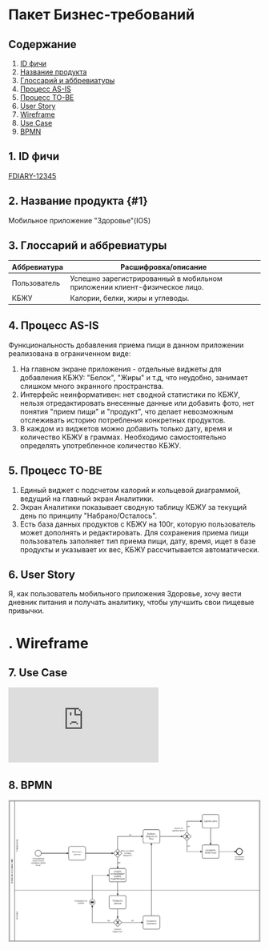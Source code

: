 # Пакет Бизнес-требований

## Содержание
1. [ID фичи](#1)
2. [Название продукта](#2)
3. [Глоссарий и аббревиатуры](#ID-фичи)
4. [Процесс AS-IS](#ID-фичи)
5. [Процесс TO-BE](#ID-фичи)
6. [User Story](#ID-фичи)
7. [Wireframe](#ID-фичи)
8. [Use Case](#ID-фичи)
9. [BPMN](#ID-фичи)



## 1. ID фичи<a id='1'></a>

[FDIARY-12345](https://github.com/abdullahproff/BSA21_1/tree/main/Agafonova_Lisa)

## 2. Название продукта {#1}

Мобильное приложение "Здоровье"(IOS)


## 3. Глоссарий и аббревиатуры

| Аббревиатура | Расшифровка/описание |
|---|---|
|Пользователь | Успешно зарегистрированный в мобильном приложении клиент-физическое лицо.|
|КБЖУ | Калории, белки, жиры и углеводы.|

## 4. Процесс AS-IS

Функциональность добавления приема пищи в данном приложении реализована в ограниченном виде:
1. На главном экране приложения - отдельные виджеты для добавления КБЖУ: "Белок", "Жиры" и т.д, что неудобно, занимает слишком много экранного пространства.
2. Интерфейс неинформативен: нет сводной статистики по КБЖУ, нельзя отредактировать внесенные данные или добавить фото, нет понятия "прием пищи" и "продукт", что делает невозможным отслеживать историю потребления конкретных продуктов.
3. В каждом из виджетов можно добавить только дату, время и количество КБЖУ в граммах. Необходимо самостоятельно определять употребленное количество КБЖУ.

## 5. Процесс TO-BE

1. Единый виджет с подсчетом калорий и кольцевой диаграммой, ведущий на главный экран Аналитики.
2. Экран Аналитики показывает сводную таблицу КБЖУ за текущий день по принципу "Набрано/Осталось".
3. Есть база данных продуктов с КБЖУ на 100г, которую пользователь может дополнять и редактировать. Для сохранения приема пищи пользователь заполняет тип приема пищи, дату, время, ищет в базе продукты и указывает их вес, КБЖУ рассчитывается автоматически.

## 6. User Story

Я, как пользователь мобильного приложения Здоровье, хочу вести дневник питания и получать аналитику, чтобы улучшить свои пищевые привычки.


# . Wireframe


## 7. Use Case

![Use Case](https://github.com/abdullahproff/BSA21_1/blob/main/Agafonova_Lisa/03_Use%20Case.drawio.pdf)

## 8. BPMN

![BPMN](https://github.com/abdullahproff/BSA21_1/blob/main/Agafonova_Lisa/04_BPMN.png?raw=true)


